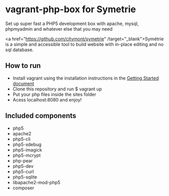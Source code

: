 vagrant-php-box for Symetrie
===============

Set up super fast a PHP5 development box with apache, mysql, phpmyadmin and whatever else that you may need

<a href="https://github.com/citymont/symetrie" /target="_blank">Symétrie</a> is a simple and accessible tool to build website with in-place editing and no sql database.

<h2>How to run</h2>

<ul>
  <li>
    Install vagrant using the installation instructions in the 
    <a href="http://docs.vagrantup.com/v2/installation/" /target="_blank">Getting Started document</a>
  </li>
  <li>Clone this repository and run $ vagrant up</li>
  <li>Put your php files inside the sites folder</li>
  <li>Acess localhost:8080 and enjoy!</li>
</ul>


<h2>Included components</h2>

<ul>
  <li>php5</li>
  <li>apache2</li>
  <li>php5-cli</li>
  <li>php5-xdebug</li>
  <li>php5-imagick</li>
  <li>php5-mcrypt</li>
  <li>php-pear</li>
  <li>php5-dev</li>
  <li>php5-curl</li>
  <li>php5-sqlite</li>
  <li>libapache2-mod-php5</li>
  <li>composer</li>
</ul>

